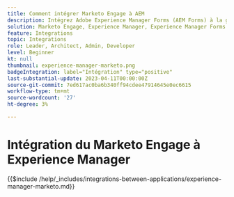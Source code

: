 ```yaml
---
title: Comment intégrer Marketo Engage à AEM
description: Intégrez Adobe Experience Manager Forms (AEM Forms) à la génération de pistes de rationalisation de Marketo Engage.
solution: Marketo Engage, Experience Manager, Experience Manager Forms
feature: Integrations
topic: Integrations
role: Leader, Architect, Admin, Developer
level: Beginner
kt: null
thumbnail: experience-manager-marketo.png
badgeIntegration: label="Intégration" type="positive"
last-substantial-update: 2023-04-11T00:00:00Z
source-git-commit: 7ed617ac0ba6b340ff94cdee47914645e0ec6615
workflow-type: tm+mt
source-wordcount: '27'
ht-degree: 3%

---
```



# Intégration du Marketo Engage à Experience Manager

{{$include /help/_includes/integrations-between-applications/experience-manager-marketo.md}}
